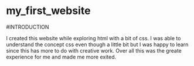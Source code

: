 # my_first_website


#INTRODUCTION

I created this website while exploring html with a bit of css. I was able to understand the concept css even though a little bit but I was happy to learn since this has more to do with creative work.
Over all this was the greate experience for me and made me more exited.
